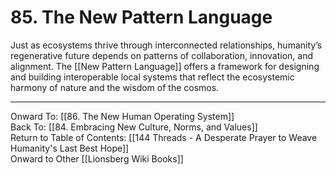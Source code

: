 # 85. The New Pattern Language

Just as ecosystems thrive through interconnected relationships, humanity’s regenerative future depends on patterns of collaboration, innovation, and alignment. The [[New Pattern Language]] offers a framework for designing and building interoperable local systems that reflect the ecosystemic harmony of nature and the wisdom of the cosmos.

____

Onward To: [[86. The New Human Operating System]]  
Back To: [[84. Embracing New Culture, Norms, and Values]]  
Return to Table of Contents: [[144 Threads - A Desperate Prayer to Weave Humanity's Last Best Hope]]  
Onward to Other [[Lionsberg Wiki Books]]  